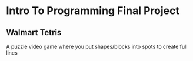 # Intro To Programming Final Project

## Walmart Tetris
A puzzle video game where you put shapes/blocks into spots to create full lines
